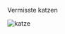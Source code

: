 Vermisste katzen 

![katze](https://github.com/Jffkhoch2/Vermisste-Katzen/assets/172383985/a7e658f8-2b83-4f7a-99ca-bcdd7758119b)
